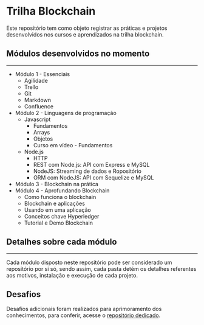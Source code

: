 # Trilha Blockchain

Este repositório tem como objeto registrar as práticas e projetos desenvolvidos nos cursos e aprendizados na trilha blockchain.

## Módulos desenvolvidos no momento
---

- Módulo 1 - Essenciais
  - Agilidade
  - Trello
  - Git
  - Markdown
  - Confluence
- Módulo 2 - Linguagens de programação
  - Javascript
    - Fundamentos
    - Arrays
    - Objetos
    - Curso em vídeo - Fundamentos
  - Node.js
    - HTTP
    - REST com Node.js: API com Express e MySQL
    - NodeJS: Streaming de dados e Ropositório
    - ORM com NodeJS: API com Sequelize e MySQL
- Módulo 3 - Blockchain na prática
- Módulo 4 - Aprofundando Blockchain
  - Como funciona o blockchain 
  - Blockchain e aplicações
  - Usando em uma aplicação
  - Conceitos chave Hyperledger
  - Tutorial e Demo Blockchain 

## Detalhes sobre cada módulo
---

Cada módulo disposto neste repositório pode ser considerado um repositório por si só, sendo assim, cada pasta detém os detalhes referentes aos motivos, instalação e execução de cada projeto.

## Desafios

Desafios adicionais foram realizados para aprimoramento dos conhecimentos, para conferir, acesse o [repositório dedicado](https://github.com/pedroferronato/node-desafios).